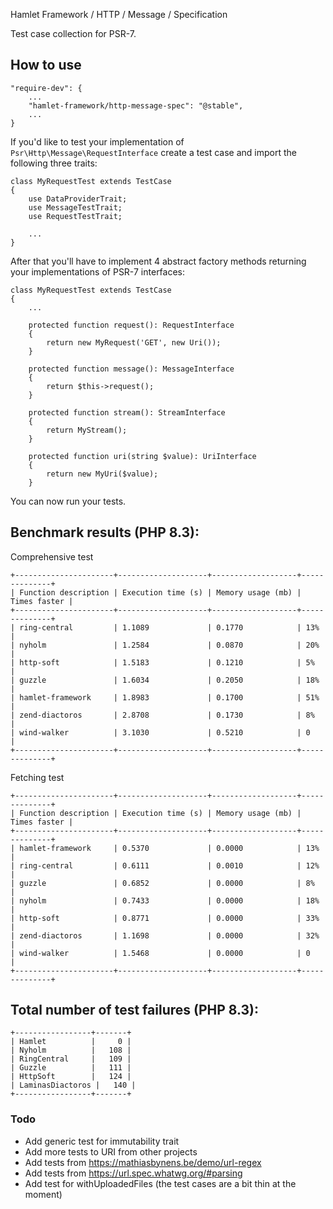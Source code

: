 Hamlet Framework / HTTP / Message / Specification

Test case collection for PSR-7.

## How to use

```
"require-dev": {
    ...
    "hamlet-framework/http-message-spec": "@stable",
    ...
}
```

If you'd like to test your implementation of `Psr\Http\Message\RequestInterface` create a test case and import the following three traits:

```
class MyRequestTest extends TestCase
{
    use DataProviderTrait;
    use MessageTestTrait;
    use RequestTestTrait;

    ...
}
```

After that you'll have to implement 4 abstract factory methods returning your implementations of PSR-7 interfaces:

```
class MyRequestTest extends TestCase
{
    ...
    
    protected function request(): RequestInterface
    {
        return new MyRequest('GET', new Uri());
    }

    protected function message(): MessageInterface
    {
        return $this->request();
    }

    protected function stream(): StreamInterface
    {
        return MyStream();
    }

    protected function uri(string $value): UriInterface
    {
        return new MyUri($value);
    }
```

You can now run your tests.

## Benchmark results (PHP 8.3):

Comprehensive test

    +----------------------+--------------------+-------------------+--------------+
    | Function description | Execution time (s) | Memory usage (mb) | Times faster |
    +----------------------+--------------------+-------------------+--------------+
    | ring-central         | 1.1089             | 0.1770            | 13%          |
    | nyholm               | 1.2584             | 0.0870            | 20%          |
    | http-soft            | 1.5183             | 0.1210            | 5%           |
    | guzzle               | 1.6034             | 0.2050            | 18%          |
    | hamlet-framework     | 1.8983             | 0.1700            | 51%          |
    | zend-diactoros       | 2.8708             | 0.1730            | 8%           |
    | wind-walker          | 3.1030             | 0.5210            | 0            |
    +----------------------+--------------------+-------------------+--------------+

Fetching test

    +----------------------+--------------------+-------------------+--------------+
    | Function description | Execution time (s) | Memory usage (mb) | Times faster |
    +----------------------+--------------------+-------------------+--------------+
    | hamlet-framework     | 0.5370             | 0.0000            | 13%          |
    | ring-central         | 0.6111             | 0.0010            | 12%          |
    | guzzle               | 0.6852             | 0.0000            | 8%           |
    | nyholm               | 0.7433             | 0.0000            | 18%          |
    | http-soft            | 0.8771             | 0.0000            | 33%          |
    | zend-diactoros       | 1.1698             | 0.0000            | 32%          |
    | wind-walker          | 1.5468             | 0.0000            | 0            |
    +----------------------+--------------------+-------------------+--------------+


## Total number of test failures (PHP 8.3):

    +-----------------+-------+
    | Hamlet          |     0 |
    | Nyholm          |   108 |
    | RingCentral     |   109 |
    | Guzzle          |   111 |
    | HttpSoft        |   124 |
    | LaminasDiactoros |   140 |
    +-----------------+-------+

### Todo

- Add generic test for immutability trait
- Add more tests to URI from other projects
- Add tests from https://mathiasbynens.be/demo/url-regex
- Add tests from https://url.spec.whatwg.org/#parsing
- Add test for withUploadedFiles (the test cases are a bit thin at the moment)